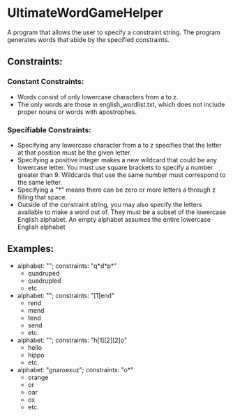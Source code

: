 # UltimateWordGameHelper
A program that allows the user to specify a constraint string. The program generates words that abide by the specified constraints.

## Constraints:

### Constant Constraints:
- Words consist of only lowercase characters from a to z.
- The only words are those in english_wordlist.txt, which does not include proper nouns or words with apostrophes.

### Specifiable Constraints:
- Specifying any lowercase character from a to z specifies that the letter at that position must be the given letter.
- Specifying a positive integer makes a new wildcard that could be any lowercase letter. You must use square brackets to specify a number greater than 9. Wildcards that use the same number must correspond to the same letter.
- Specifying a "\*" means there can be zero or more letters a through z filling that space.
- Outside of the constraint string, you may also specify the letters available to make a word out of. They must be a subset of the lowercase English alphabet. An empty alphabet assumes the entire lowercase English alphabet

## Examples:

- alphabet: ""; constraints: "q\*d\*p\*"
  - quadruped
  - quadrupled
  - etc.
- alphabet: ""; constraints: "[1]end"
  - rend
  - mend
  - tend
  - send
  - etc.
- alphabet: ""; constraints: "h[1][2][2]o"
  - hello
  - hippo
  - etc.
- alphabet: "gnaroexuz"; constraints: "o\*"
  - orange
  - or
  - oar
  - ox
  - etc.
